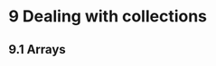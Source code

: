 # 9 Dealing with collections
## 9.1 Arrays

####
####
####
######

##
####
####
####
######

##
####
####
####
######

